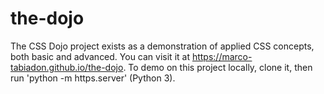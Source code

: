 # the-dojo

The CSS Dojo project exists as a demonstration of applied CSS concepts, both basic and advanced. You can visit it at https://marco-tabiadon.github.io/the-dojo.
To demo on this project locally, clone it, then run 'python -m https.server' (Python 3).
